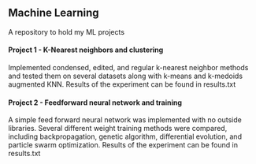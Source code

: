 ## Machine Learning
A repository to hold my ML projects

#### Project 1 - K-Nearest neighbors and clustering
Implemented condensed, edited, and regular k-nearest neighbor methods and tested them on several datasets along with k-means and k-medoids augmented KNN. Results of the experiment can be found in results.txt

#### Project 2 - Feedforward neural network and training
A simple feed forward neural network was implemented with no outside libraries. Several different weight training methods were compared, including backpropagation, genetic algorithm, differential evolution, and particle swarm optimization. Results of the experiment can be found in results.txt
